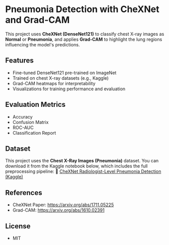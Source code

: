 # Pneumonia Detection with CheXNet and Grad-CAM 

This project uses **CheXNet (DenseNet121)** to classify chest X-ray images as **Normal** or **Pneumonia**, and applies **Grad-CAM** to highlight the lung regions influencing the model's predictions.

## Features
- Fine-tuned DenseNet121 pre-trained on ImageNet
- Trained on chest X-ray datasets (e.g., Kaggle)
- Grad-CAM heatmaps for interpretability
- Visualizations for training performance and evaluation

## Evaluation Metrics
- Accuracy
- Confusion Matrix
- ROC-AUC
- Classification Report
  
## Dataset

This project uses the **Chest X-Ray Images (Pneumonia)** dataset.
You can download it from the Kaggle notebook below, which includes the full preprocessing pipeline:
🔗 [CheXNet Radiologist-Level Pneumonia Detection (Kaggle)](https://www.kaggle.com/code/ashishpatel26/chexnet-radiologist-level-pneumonia-detection)


## References
- CheXNet Paper: https://arxiv.org/abs/1711.05225
- Grad-CAM: https://arxiv.org/abs/1610.02391
## License
- MIT
